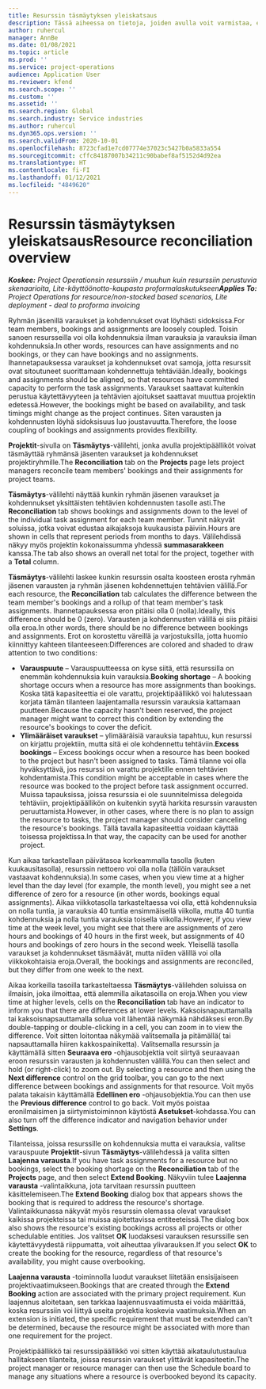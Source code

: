 ```yaml
---
title: Resurssin täsmäytyksen yleiskatsaus
description: Tässä aiheessa on tietoja, joiden avulla voit varmistaa, että projektien resurssivaraukset ja kohdennukset ovat linjassa.
author: ruhercul
manager: AnnBe
ms.date: 01/08/2021
ms.topic: article
ms.prod: ''
ms.service: project-operations
audience: Application User
ms.reviewer: kfend
ms.search.scope: ''
ms.custom: ''
ms.assetid: ''
ms.search.region: Global
ms.search.industry: Service industries
ms.author: ruhercul
ms.dyn365.ops.version: ''
ms.search.validFrom: 2020-10-01
ms.openlocfilehash: 8723cfad1e7cd07774e37023c5427b0a5833a554
ms.sourcegitcommit: cffc84187007b34211c90babef8af5152d4d92ea
ms.translationtype: HT
ms.contentlocale: fi-FI
ms.lasthandoff: 01/12/2021
ms.locfileid: "4849620"
---
```

# <a name="resource-reconciliation-overview"></a><span data-ttu-id="2d8aa-103">Resurssin täsmäytyksen yleiskatsaus</span><span class="sxs-lookup"><span data-stu-id="2d8aa-103">Resource reconciliation overview</span></span>

<span data-ttu-id="2d8aa-104">_**Koskee:** Project Operationsin resurssiin / muuhun kuin resurssiin perustuvia skenaarioita, Lite-käyttöönotto-kaupasta proformalaskutukseen_</span><span class="sxs-lookup"><span data-stu-id="2d8aa-104">_**Applies To:** Project Operations for resource/non-stocked based scenarios, Lite deployment - deal to proforma invoicing_</span></span>

<span data-ttu-id="2d8aa-105">Ryhmän jäsenillä varaukset ja kohdennukset ovat löyhästi sidoksissa.</span><span class="sxs-lookup"><span data-stu-id="2d8aa-105">For team members, bookings and assignments are loosely coupled.</span></span> <span data-ttu-id="2d8aa-106">Toisin sanoen resursseilla voi olla kohdennuksia ilman varauksia ja varauksia ilman kohdennuksia.</span><span class="sxs-lookup"><span data-stu-id="2d8aa-106">In other words, resources can have assignments and no bookings, or they can have bookings and no assignments.</span></span> <span data-ttu-id="2d8aa-107">Ihannetapauksessa varaukset ja kohdennukset ovat samoja, jotta resurssit ovat sitoutuneet suorittamaan kohdennettuja tehtäviään.</span><span class="sxs-lookup"><span data-stu-id="2d8aa-107">Ideally, bookings and assignments should be aligned, so that resources have committed capacity to perform the task assignments.</span></span> <span data-ttu-id="2d8aa-108">Varaukset saattavat kuitenkin perustua käytettävyyteen ja tehtävien ajoitukset saattavat muuttua projektin edetessä.</span><span class="sxs-lookup"><span data-stu-id="2d8aa-108">However, the bookings might be based on availability, and task timings might change as the project continues.</span></span> <span data-ttu-id="2d8aa-109">Siten varausten ja kohdennusten löyhä sidoksisuus luo joustavuutta.</span><span class="sxs-lookup"><span data-stu-id="2d8aa-109">Therefore, the loose coupling of bookings and assignments provides flexibility.</span></span>

<span data-ttu-id="2d8aa-110">**Projektit**-sivulla on **Täsmäytys**-välilehti, jonka avulla projektipäälliköt voivat täsmäyttää ryhmänsä jäsenten varaukset ja kohdennukset projektiryhmille.</span><span class="sxs-lookup"><span data-stu-id="2d8aa-110">The **Reconciliation** tab on the **Projects** page lets project managers reconcile team members' bookings and their assignments for project teams.</span></span>

<span data-ttu-id="2d8aa-111">**Täsmäytys**-välilehti näyttää kunkin ryhmän jäsenen varaukset ja kohdennukset yksittäisten tehtävien kohdennusten tasolle asti.</span><span class="sxs-lookup"><span data-stu-id="2d8aa-111">The **Reconciliation** tab shows bookings and assignments down to the level of the individual task assignment for each team member.</span></span> <span data-ttu-id="2d8aa-112">Tunnit näkyvät soluissa, jotka voivat edustaa aikajaksoja kuukausista päiviin.</span><span class="sxs-lookup"><span data-stu-id="2d8aa-112">Hours are shown in cells that represent periods from months to days.</span></span> <span data-ttu-id="2d8aa-113">Välilehdissä näkyy myös projektin kokonaissumma yhdessä **summasarakkeen** kanssa.</span><span class="sxs-lookup"><span data-stu-id="2d8aa-113">The tab also shows an overall net total for the project, together with a **Total** column.</span></span>

<span data-ttu-id="2d8aa-114">**Täsmäytys**-välilehti laskee kunkin resurssin osalta koosteen erosta ryhmän jäsenen varausten ja ryhmän jäsenen kohdennettujen tehtävien välillä.</span><span class="sxs-lookup"><span data-stu-id="2d8aa-114">For each resource, the **Reconciliation** tab calculates the difference between the team member's bookings and a rollup of that team member's task assignments.</span></span> <span data-ttu-id="2d8aa-115">Ihannetapauksessa eron pitäisi olla 0 (nolla).</span><span class="sxs-lookup"><span data-stu-id="2d8aa-115">Ideally, this difference should be 0 (zero).</span></span> <span data-ttu-id="2d8aa-116">Varausten ja kohdennusten välillä ei siis pitäisi olla eroa.</span><span class="sxs-lookup"><span data-stu-id="2d8aa-116">In other words, there should be no difference between bookings and assignments.</span></span> <span data-ttu-id="2d8aa-117">Erot on korostettu väreillä ja varjostuksilla, jotta huomio kiinnittyy kahteen tilanteeseen:</span><span class="sxs-lookup"><span data-stu-id="2d8aa-117">Differences are colored and shaded to draw attention to two conditions:</span></span>

- <span data-ttu-id="2d8aa-118">**Varauspuute** – Varauspuutteessa on kyse siitä, että resurssilla on enemmän kohdennuksia kuin varauksia.</span><span class="sxs-lookup"><span data-stu-id="2d8aa-118">**Booking shortage** – A booking shortage occurs when a resource has more assignments than bookings.</span></span> <span data-ttu-id="2d8aa-119">Koska tätä kapasiteettia ei ole varattu, projektipäällikkö voi halutessaan korjata tämän tilanteen laajentamalla resurssin varauksia kattamaan puutteen.</span><span class="sxs-lookup"><span data-stu-id="2d8aa-119">Because the capacity hasn't been reserved, the project manager might want to correct this condition by extending the resource's bookings to cover the deficit.</span></span>
- <span data-ttu-id="2d8aa-120">**Ylimääräiset varaukset** – ylimääräisiä varauksia tapahtuu, kun resurssi on kirjattu projektiin, mutta sitä ei ole kohdennettu tehtäviin.</span><span class="sxs-lookup"><span data-stu-id="2d8aa-120">**Excess bookings** – Excess bookings occur when a resource has been booked to the project but hasn't been assigned to tasks.</span></span> <span data-ttu-id="2d8aa-121">Tämä tilanne voi olla hyväksyttävä, jos resurssi on varattu projektille ennen tehtävien kohdentamista.</span><span class="sxs-lookup"><span data-stu-id="2d8aa-121">This condition might be acceptable in cases where the resource was booked to the project before task assignment occurred.</span></span> <span data-ttu-id="2d8aa-122">Muissa tapauksissa, joissa resurssia ei ole suunnitelmissa delegoida tehtäviin, projektipäällikön on kuitenkin syytä harkita resurssin varausten peruuttamista.</span><span class="sxs-lookup"><span data-stu-id="2d8aa-122">However, in other cases, where there is no plan to assign the resource to tasks, the project manager should consider canceling the resource's bookings.</span></span> <span data-ttu-id="2d8aa-123">Tällä tavalla kapasiteettia voidaan käyttää toisessa projektissa.</span><span class="sxs-lookup"><span data-stu-id="2d8aa-123">In that way, the capacity can be used for another project.</span></span>

<span data-ttu-id="2d8aa-124">Kun aikaa tarkastellaan päivätasoa korkeammalla tasolla (kuten kuukausitasolla), resurssin nettoero voi olla nolla (tällöin varaukset vastaavat kohdennuksia).</span><span class="sxs-lookup"><span data-stu-id="2d8aa-124">In some cases, when you view time at a higher level than the day level (for example, the month level), you might see a net difference of zero for a resource (in other words, bookings equal assignments).</span></span> <span data-ttu-id="2d8aa-125">Aikaa viikkotasolla tarkasteltaessa voi olla, että kohdennuksia on nolla tuntia, ja varauksia 40 tuntia ensimmäisellä viikolla, mutta 40 tuntia kohdennuksia ja nolla tuntia varauksia toisella viikolla.</span><span class="sxs-lookup"><span data-stu-id="2d8aa-125">However, if you view time at the week level, you might see that there are assignments of zero hours and bookings of 40 hours in the first week, but assignments of 40 hours and bookings of zero hours in the second week.</span></span> <span data-ttu-id="2d8aa-126">Yleisellä tasolla varaukset ja kohdennukset täsmäävät, mutta niiden välillä voi olla viikkokohtaisia eroja.</span><span class="sxs-lookup"><span data-stu-id="2d8aa-126">Overall, the bookings and assignments are reconciled, but they differ from one week to the next.</span></span>

<span data-ttu-id="2d8aa-127">Aikaa korkeilla tasoilla tarkasteltaessa **Täsmäytys**-välilehden soluissa on ilmaisin, joka ilmoittaa, että alemmilla aikatasoilla on eroja.</span><span class="sxs-lookup"><span data-stu-id="2d8aa-127">When you view time at higher levels, cells on the **Reconciliation** tab have an indicator to inform you that there are differences at lower levels.</span></span> <span data-ttu-id="2d8aa-128">Kaksoisnapauttamalla tai kaksoisnapsauttamalla solua voit lähentää näkymää nähdäksesi eron.</span><span class="sxs-lookup"><span data-stu-id="2d8aa-128">By double-tapping or double-clicking in a cell, you can zoom in to view the difference.</span></span> <span data-ttu-id="2d8aa-129">Voit sitten loitontaa näkymää valitsemalla ja pitämällä( tai napsauttamalla hiiren kakkospainiketta). Valitsemalla resurssin ja käyttämällä sitten **Seuraava ero** -ohjausobjektia voit siirtyä seuraavaan eroon resurssin varausten ja kohdennusten välillä.</span><span class="sxs-lookup"><span data-stu-id="2d8aa-129">You can then select and hold (or right-click) to zoom out. By selecting a resource and then using the **Next difference** control on the grid toolbar, you can go to the next difference between bookings and assignments for that resource.</span></span> <span data-ttu-id="2d8aa-130">Voit myös palata takaisin käyttämällä **Edellinen ero** -ohjausobjektia.</span><span class="sxs-lookup"><span data-stu-id="2d8aa-130">You can then use the **Previous difference** control to go back.</span></span> <span data-ttu-id="2d8aa-131">Voit myös poistaa eronilmaisimen ja siirtymistoiminnon käytöstä **Asetukset**-kohdassa.</span><span class="sxs-lookup"><span data-stu-id="2d8aa-131">You can also turn off the difference indicator and navigation behavior under **Settings**.</span></span>

<span data-ttu-id="2d8aa-132">Tilanteissa, joissa resurssille on kohdennuksia mutta ei varauksia, valitse varauspuute **Projektit**-sivun **Täsmäytys**-välilehdessä ja valita sitten **Laajenna varausta**.</span><span class="sxs-lookup"><span data-stu-id="2d8aa-132">If you have task assignments for a resource but no bookings, select the booking shortage on the **Reconciliation** tab of the **Projects** page, and then select **Extend Booking**.</span></span> <span data-ttu-id="2d8aa-133">Näkyviin tulee **Laajenna varausta** -valintaikkuna, jota tarvitaan resurssin puutteen käsittelemiseen.</span><span class="sxs-lookup"><span data-stu-id="2d8aa-133">The **Extend Booking** dialog box that appears shows the booking that is required to address the resource's shortage.</span></span> <span data-ttu-id="2d8aa-134">Valintaikkunassa näkyvät myös resurssin olemassa olevat varaukset kaikissa projekteissa tai muissa ajoitettavissa entiteeteissä.</span><span class="sxs-lookup"><span data-stu-id="2d8aa-134">The dialog box also shows the resource's existing bookings across all projects or other schedulable entities.</span></span> <span data-ttu-id="2d8aa-135">Jos valitset **OK** luodaksesi varauksen resurssille sen käytettävyydestä riippumatta, voit aiheuttaa ylivarauksen.</span><span class="sxs-lookup"><span data-stu-id="2d8aa-135">If you select **OK** to create the booking for the resource, regardless of that resource's availability, you might cause overbooking.</span></span>

<span data-ttu-id="2d8aa-136">**Laajenna varausta** -toiminnolla luodut varaukset liitetään ensisijaiseen projektivaatimukseen.</span><span class="sxs-lookup"><span data-stu-id="2d8aa-136">Bookings that are created through the **Extend Booking** action are associated with the primary project requirement.</span></span> <span data-ttu-id="2d8aa-137">Kun laajennus aloitetaan, sen tarkkaa laajennusvaatimusta ei voida määrittää, koska resurssiin voi liittyä useita projektia koskevia vaatimuksia.</span><span class="sxs-lookup"><span data-stu-id="2d8aa-137">When an extension is initiated, the specific requirement that must be extended can't be determined, because the resource might be associated with more than one requirement for the project.</span></span>

<span data-ttu-id="2d8aa-138">Projektipäällikkö tai resurssipäällikkö voi sitten käyttää aikataulutustaulua hallitakseen tilanteita, joissa resurssin varaukset ylittävät kapasiteetin.</span><span class="sxs-lookup"><span data-stu-id="2d8aa-138">The project manager or resource manager can then use the Schedule board to manage any situations where a resource is overbooked beyond its capacity.</span></span>
